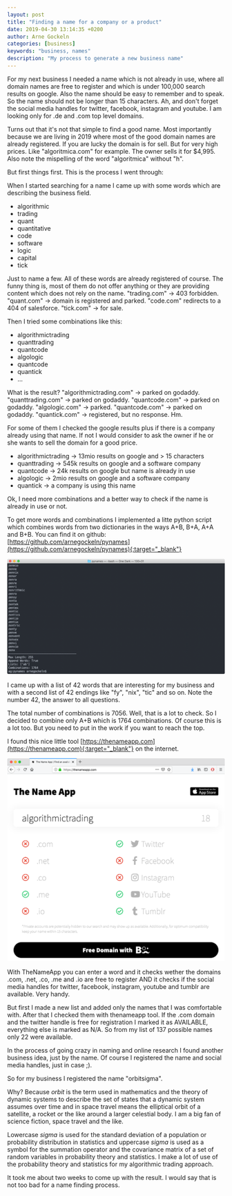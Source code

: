 ```yaml
---
layout: post
title: "Finding a name for a company or a product"
date: 2019-04-30 13:14:35 +0200
author: Arne Gockeln
categories: [business]
keywords: "business, names"
description: "My process to generate a new business name"
---
```

For my next business I needed a name which is not already in use, where all domain names are free to register and which is under 100,000 search results on google. Also the name should be easy to remember and to speak. So the name should not be longer than 15 characters. Ah, and don't forget the social media handles for twitter, facebook, instagram and youtube. I am looking only for .de and .com top level domains.

Turns out that it's not that simple to find a good name. Most importantly because we are living in 2019 where most of the good domain names are already registered. If you are lucky the domain is for sell. But for very high prices. Like "algoritmica.com" for example. The owner sells it for $4,995. Also note the mispelling of the word "algoritmica" without "h".

But first things first. This is the process I went through:

When I started searching for a name I came up with some words which are describing the business field.

- algorithmic 
- trading
- quant
- quantitative
- code
- software
- logic
- capital
- tick

Just to name a few. All of these words are already registered of course. The funny thing is, most of them do not offer anything or they are providing content which does not rely on the name. "trading.com" -> 403 forbidden. "quant.com" -> domain is registered and parked. "code.com" redirects to a 404 of salesforce. "tick.com" -> for sale.

Then I tried some combinations like this:

- algorithmictrading
- quanttrading
- quantcode
- algologic
- quantcode
- quantick
- ...

What is the result? "algorithmictrading.com" -> parked on godaddy. "quanttrading.com" -> parked on godaddy. "quantcode.com" -> parked on godaddy. "algologic.com" -> parked. "quantcode.com" -> parked on godaddy. "quantick.com" -> registered, but no response. Hm.

For some of them I checked the google results plus if there is a company already using that name. If not I would consider to ask the owner if he or she wants to sell the domain for a good price.

- algorithmictrading -> 13mio results on google and > 15 characters
- quanttrading -> 545k results on google and a software company
- quantcode -> 24k results on google but name is already in use
- algologic -> 2mio results on google and a software company
- quantick -> a company is using this name

Ok, I need more combinations and a better way to check if the name is already in use or not.

To get more words and combinations I implemented a litte python script which combines words from two dictionaries in the ways A+B, B+A, A+A and B+B. You can find it on github: [https://github.com/arnegockeln/pynames](https://github.com/arnegockeln/pynames){:target="_blank"}

![pynames screenshot](/uploads/042019/pynames-screenshot.png)

I came up with a list of 42 words that are interesting for my business and with a second list of 42 endings like "fy", "nix", "tic" and so on. Note the number 42, the answer to all questions.

The total number of combinations is 7056. Well, that is a lot to check. So I decided to combine only A+B which is 1764 combinations. Of course this is a lot too. But you need to put in the work if you want to reach the top.

I found this nice little tool [https://thenameapp.com](https://thenameapp.com){:target="_blank"} on the internet.

![TheNameApp](/uploads/042019/thenameapp-screenshot.png)

With TheNameApp you can enter a word and it checks wether the domains .com, .net, .co, .me and .io are free to register AND it checks if the social media handles for twitter, facebook, instagram, youtube and tumblr are available. Very handy. 

But first I made a new list and added only the names that I was comfortable with. After that I checked them with thenameapp tool. If the .com domain and the twitter handle is free for registration I marked it as AVAILABLE, everything else is marked as N/A. So from my list of 137 possible names only 22 were available. 

In the process of going crazy in naming and online research I found another business idea, just by the name. Of course I registered the name and social media handles, just in case ;).

So for my business I registered the name "orbitsigma". 

Why? Because *orbit* is the term used in mathematics and the theory of dynamic systems to describe the set of states that a dynamic system assumes over time and in space travel means the elliptical orbit of a satellite, a rocket or the like around a larger celestial body. I am a big fan of science fiction, space travel and the like.

Lowercase *sigma* is used for the standard deviation of a population or probability distribution in statistics and uppercase *sigma* is used as a symbol for the summation operator and the covariance matrix of a set of random variables in probability theory and statistics. I make a lot of use of the probability theory and statistics for my algorithmic trading approach.

It took me about two weeks to come up with the result. I would say that is not too bad for a name finding process. 